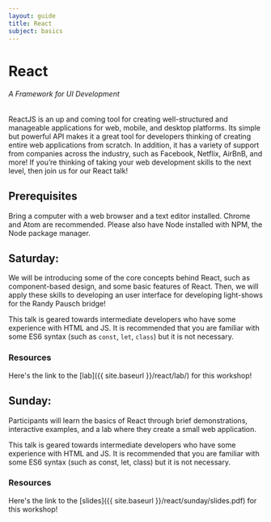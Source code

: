 ```yaml
---
layout: guide
title: React
subject: basics
---
```


# React

###### A Framework for UI Development

ReactJS is an up and coming tool for creating well-structured and manageable
applications for web, mobile, and desktop platforms. Its simple but powerful
API makes it a great tool for developers thinking of creating entire web
applications from scratch. In addition, it has a variety of support from
companies across the industry, such as Facebook, Netflix, AirBnB, and more! If
you’re thinking of taking your web development skills to the next level, then
join us for our React talk!


## Prerequisites

Bring a computer with a web browser and a text editor installed. Chrome and
Atom are recommended. Please also have Node installed with NPM, the Node
package manager.


## Saturday: 
We will be introducing some of the core concepts behind React, such as
component-based design, and some basic features of React. Then, we will apply
these skills to developing an user interface for developing light-shows for the
Randy Pausch bridge!

This talk is geared towards intermediate developers who have some experience
with HTML and JS. It is recommended that you are familiar with some ES6 syntax
(such as `const`, `let`, `class`) but it is not necessary.

### Resources
Here's the link to the [lab]({{ site.baseurl }}/react/lab/) for this workshop!

## Sunday: 

Participants will learn the basics of React through brief demonstrations, interactive examples, and a lab where they create a small web application.

This talk is geared towards intermediate developers who have some experience with HTML and JS. It is recommended that you are familiar with some ES6 syntax (such as const, let, class) but it is not necessary.

### Resources
Here's the link to the [slides]({{ site.baseurl }}/react/sunday/slides.pdf) for this workshop!

